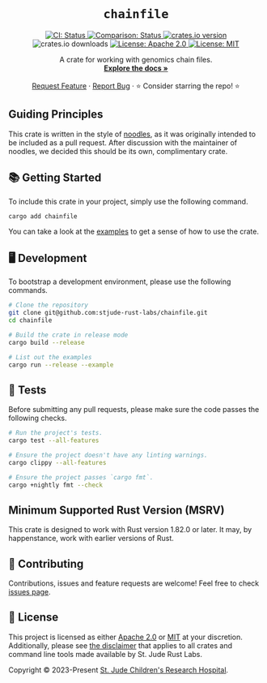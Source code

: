 <p align="center">
  <h1 align="center">
    <code>chainfile</code>
  </h1>

  <p align="center">
    <a href="https://github.com/stjude-rust-labs/chainfile/actions/workflows/CI.yml" target="_blank">
      <img alt="CI: Status" src="https://github.com/stjude-rust-labs/chainfile/actions/workflows/CI.yml/badge.svg" />
    </a>
    <a href="https://github.com/stjude-rust-labs/chainfile/actions/workflows/comparison.yml" target="_blank">
      <img alt="Comparison: Status" src="https://github.com/stjude-rust-labs/chainfile/actions/workflows/comparison.yml/badge.svg" />
    </a>
    <a href="https://crates.io/crates/chainfile" target="_blank">
      <img alt="crates.io version" src="https://img.shields.io/crates/v/chainfile">
    </a>
    <img alt="crates.io downloads" src="https://img.shields.io/crates/d/chainfile">
    <a href="https://github.com/stjude-rust-labs/chainfile/blob/master/LICENSE-APACHE" target="_blank">
      <img alt="License: Apache 2.0" src="https://img.shields.io/badge/license-Apache 2.0-blue.svg" />
    </a>
    <a href="https://github.com/stjude-rust-labs/chainfile/blob/master/LICENSE-MIT" target="_blank">
      <img alt="License: MIT" src="https://img.shields.io/badge/license-MIT-blue.svg" />
    </a>
  </p>

  <p align="center">
    A crate for working with genomics chain files.
    <br />
    <a href="https://docs.rs/chainfile"><strong>Explore the docs »</strong></a>
    <br />
    <br />
    <a href="https://github.com/stjude-rust-labs/chainfile/issues/new?assignees=&title=Descriptive%20Title&labels=enhancement">Request Feature</a>
    ·
    <a href="https://github.com/stjude-rust-labs/chainfile/issues/new?assignees=&title=Descriptive%20Title&labels=bug">Report Bug</a>
    ·
    ⭐ Consider starring the repo! ⭐
    <br />
  </p>
</p>

## Guiding Principles

This crate is written in the style of
[noodles](https://github.com/zaeleus/noodles), as it was originally intended to
be included as a pull request. After discussion with the maintainer of noodles,
we decided this should be its own, complimentary crate.

## 📚 Getting Started

To include this crate in your project, simply use the following command.

```bash
cargo add chainfile
```

You can take a look at the
[examples](https://github.com/stjude-rust-labs/chainfile/tree/main/examples) to
get a sense of how to use the crate.

## 🖥️ Development

To bootstrap a development environment, please use the following commands.

```bash
# Clone the repository
git clone git@github.com:stjude-rust-labs/chainfile.git
cd chainfile

# Build the crate in release mode
cargo build --release

# List out the examples
cargo run --release --example
```

## 🚧️ Tests

Before submitting any pull requests, please make sure the code passes the
following checks.

```bash
# Run the project's tests.
cargo test --all-features

# Ensure the project doesn't have any linting warnings.
cargo clippy --all-features

# Ensure the project passes `cargo fmt`.
cargo +nightly fmt --check
```

## Minimum Supported Rust Version (MSRV)

This crate is designed to work with Rust version 1.82.0 or later. It may, by
happenstance, work with earlier versions of Rust.

## 🤝 Contributing

Contributions, issues and feature requests are welcome! Feel free to check
[issues page](https://github.com/stjude-rust-labs/chainfile/issues).

## 📝 License

This project is licensed as either [Apache 2.0][license-apache] or
[MIT][license-mit] at your discretion. Additionally, please see [the
disclaimer](https://github.com/stjude-rust-labs#disclaimer) that applies to all
crates and command line tools made available by St. Jude Rust Labs.

Copyright © 2023-Present [St. Jude Children's Research Hospital](https://github.com/stjude).

[license-apache]: https://github.com/stjude-rust-labs/chainfile/blob/master/LICENSE-APACHE
[license-mit]: https://github.com/stjude-rust-labs/chainfile/blob/master/LICENSE-MIT
